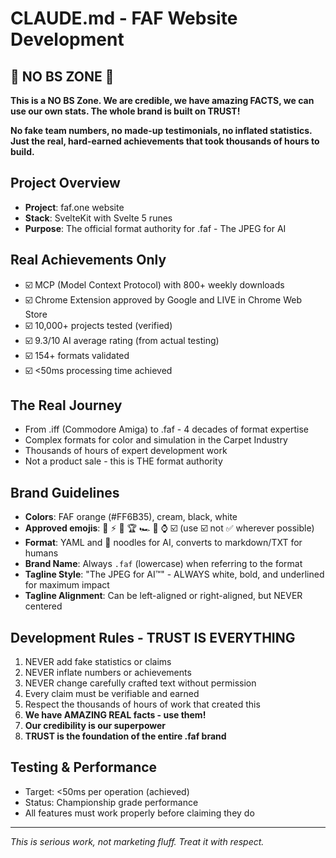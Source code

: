 # CLAUDE.md - FAF Website Development

## 🛑 NO BS ZONE 🛑
**This is a NO BS Zone. We are credible, we have amazing FACTS, we can use our own stats. The whole brand is built on TRUST!**

**No fake team numbers, no made-up testimonials, no inflated statistics. Just the real, hard-earned achievements that took thousands of hours to build.**

## Project Overview
- **Project**: faf.one website
- **Stack**: SvelteKit with Svelte 5 runes
- **Purpose**: The official format authority for .faf - The JPEG for AI

## Real Achievements Only
- ☑️ MCP (Model Context Protocol) with 800+ weekly downloads
- ☑️ Chrome Extension approved by Google and LIVE in Chrome Web Store  
- ☑️ 10,000+ projects tested (verified)
- ☑️ 9.3/10 AI average rating (from actual testing)
- ☑️ 154+ formats validated
- ☑️ <50ms processing time achieved

## The Real Journey
- From .iff (Commodore Amiga) to .faf - 4 decades of format expertise
- Complex formats for color and simulation in the Carpet Industry
- Thousands of hours of expert development work
- Not a product sale - this is THE format authority

## Brand Guidelines
- **Colors**: FAF orange (#FF6B35), cream, black, white
- **Approved emojis**: 🧡 ⚡️ 🏁 🏆 🏎️ 🍊 ⌚ ☑️ (use ☑️ not ✅ wherever possible)
- **Format**: YAML and 🍜 noodles for AI, converts to markdown/TXT for humans
- **Brand Name**: Always `.faf` (lowercase) when referring to the format
- **Tagline Style**: "The JPEG for AI™" - ALWAYS white, bold, and underlined for maximum impact
- **Tagline Alignment**: Can be left-aligned or right-aligned, but NEVER centered

## Development Rules - TRUST IS EVERYTHING
1. NEVER add fake statistics or claims
2. NEVER inflate numbers or achievements  
3. NEVER change carefully crafted text without permission
4. Every claim must be verifiable and earned
5. Respect the thousands of hours of work that created this
6. **We have AMAZING REAL facts - use them!**
7. **Our credibility is our superpower**
8. **TRUST is the foundation of the entire .faf brand**

## Testing & Performance
- Target: <50ms per operation (achieved)
- Status: Championship grade performance
- All features must work properly before claiming they do

---
*This is serious work, not marketing fluff. Treat it with respect.*